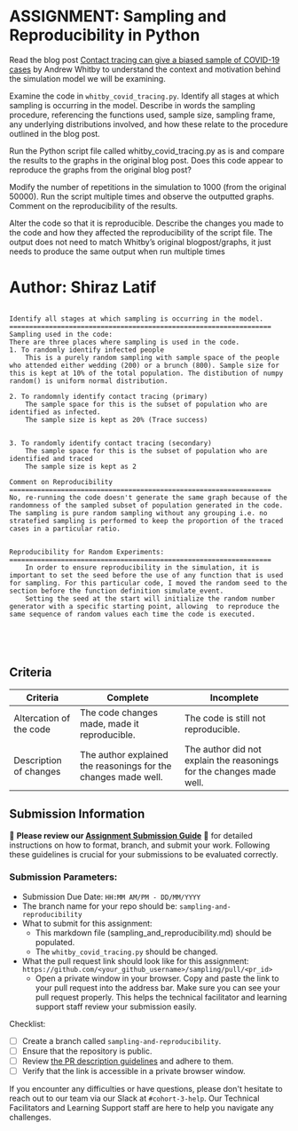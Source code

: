 # ASSIGNMENT: Sampling and Reproducibility in Python

Read the blog post [Contact tracing can give a biased sample of COVID-19 cases](https://andrewwhitby.com/2020/11/24/contact-tracing-biased/) by Andrew Whitby to understand the context and motivation behind the simulation model we will be examining.

Examine the code in `whitby_covid_tracing.py`. Identify all stages at which sampling is occurring in the model. Describe in words the sampling procedure, referencing the functions used, sample size, sampling frame, any underlying distributions involved, and how these relate to the procedure outlined in the blog post.

Run the Python script file called whitby_covid_tracing.py as is and compare the results to the graphs in the original blog post. Does this code appear to reproduce the graphs from the original blog post?

Modify the number of repetitions in the simulation to 1000 (from the original 50000). Run the script multiple times and observe the outputted graphs. Comment on the reproducibility of the results.

Alter the code so that it is reproducible. Describe the changes you made to the code and how they affected the reproducibility of the script file. The output does not need to match Whitby’s original blogpost/graphs, it just needs to produce the same output when run multiple times

# Author: Shiraz Latif

```

Identify all stages at which sampling is occurring in the model. 
==================================================================
Sampling used in the code: 
There are three places where sampling is used in the code. 
1. To randomly identify infected people 
    This is a purely random sampling with sample space of the people who attended either wedding (200) or a brunch (800). Sample size for this is kept at 10% of the total population. The distibution of numpy random() is uniform normal distribution. 

2. To randomnly identify contact tracing (primary)
    The sample space for this is the subset of population who are identified as infected. 
    The sample size is kept as 20% (Trace success) 


3. To randomly identify contact tracing (secondary)
    The sample space for this is the subset of population who are identified and traced  
    The sample size is kept as 2

Comment on Reproducibility 
==================================================================
No, re-running the code doesn't generate the same graph because of the randomness of the sampled subset of population generated in the code. The sampling is pure random sampling without any grouping i.e. no stratefied sampling is performed to keep the proportion of the traced cases in a particular ratio. 


Reproducibility for Random Experiments: 
==================================================================
    In order to ensure reproducibility in the simulation, it is important to set the seed before the use of any function that is used for sampling. For this particular code, I moved the random seed to the section before the function definition simulate_event. 
    Setting the seed at the start will initialize the random number generator with a specific starting point, allowing  to reproduce the same sequence of random values each time the code is executed. 





```


## Criteria

|Criteria|Complete|Incomplete|
|--------|----|----|
|Altercation of the code|The code changes made, made it reproducible.|The code is still not reproducible.|
|Description of changes|The author explained the reasonings for the changes made well.|The author did not explain the reasonings for the changes made well.|

## Submission Information

🚨 **Please review our [Assignment Submission Guide](https://github.com/UofT-DSI/onboarding/blob/main/onboarding_documents/submissions.md)** 🚨 for detailed instructions on how to format, branch, and submit your work. Following these guidelines is crucial for your submissions to be evaluated correctly.

### Submission Parameters:
* Submission Due Date: `HH:MM AM/PM - DD/MM/YYYY`
* The branch name for your repo should be: `sampling-and-reproducibility`
* What to submit for this assignment:
    * This markdown file (sampling_and_reproducibility.md) should be populated.
    * The `whitby_covid_tracing.py` should be changed.
* What the pull request link should look like for this assignment: `https://github.com/<your_github_username>/sampling/pull/<pr_id>`
    * Open a private window in your browser. Copy and paste the link to your pull request into the address bar. Make sure you can see your pull request properly. This helps the technical facilitator and learning support staff review your submission easily.

Checklist:
- [ ] Create a branch called `sampling-and-reproducibility`.
- [ ] Ensure that the repository is public.
- [ ] Review [the PR description guidelines](https://github.com/UofT-DSI/onboarding/blob/main/onboarding_documents/submissions.md#guidelines-for-pull-request-descriptions) and adhere to them.
- [ ] Verify that the link is accessible in a private browser window.

If you encounter any difficulties or have questions, please don't hesitate to reach out to our team via our Slack at `#cohort-3-help`. Our Technical Facilitators and Learning Support staff are here to help you navigate any challenges.
